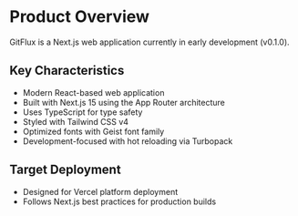 # Product Overview

GitFlux is a Next.js web application currently in early development (v0.1.0). 

## Key Characteristics
- Modern React-based web application
- Built with Next.js 15 using the App Router architecture
- Uses TypeScript for type safety
- Styled with Tailwind CSS v4
- Optimized fonts with Geist font family
- Development-focused with hot reloading via Turbopack

## Target Deployment
- Designed for Vercel platform deployment
- Follows Next.js best practices for production builds